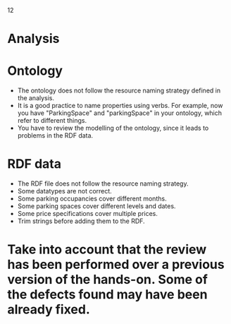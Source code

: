 12
# Analysis
# Ontology
- The ontology does not follow the resource naming strategy defined in the analysis.
- It is a good practice to name properties using verbs. For example, now you have "ParkingSpace" and "parkingSpace" in your ontology, which refer to different things.
- You have to review the modelling of the ontology, since it leads to problems in the RDF data.
# RDF data
- The RDF file does not follow the resource naming strategy.
- Some datatypes are not correct.
- Some parking occupancies cover different months.
- Some parking spaces cover different levels and dates.
- Some price specifications cover multiple prices.
- Trim strings before adding them to the RDF.
# Take into account that the review has been performed over a previous version of the hands-on. Some of the defects found may have been already fixed.
